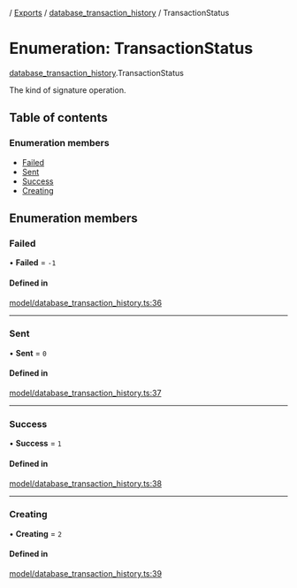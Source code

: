 [](../README.md) / [Exports](../modules.md) / [database\_transaction\_history](../modules/database_transaction_history.md) / TransactionStatus

# Enumeration: TransactionStatus

[database_transaction_history](../modules/database_transaction_history.md).TransactionStatus

The kind of signature operation.

## Table of contents

### Enumeration members

- [Failed](database_transaction_history.TransactionStatus.md#failed)
- [Sent](database_transaction_history.TransactionStatus.md#sent)
- [Success](database_transaction_history.TransactionStatus.md#success)
- [Creating](database_transaction_history.TransactionStatus.md#creating)

## Enumeration members

### Failed

• **Failed** = `-1`

#### Defined in

[model/database_transaction_history.ts:36](https://github.com/ieigen/eigen_service/blob/b52d034/src/model/database_transaction_history.ts#L36)

___

### Sent

• **Sent** = `0`

#### Defined in

[model/database_transaction_history.ts:37](https://github.com/ieigen/eigen_service/blob/b52d034/src/model/database_transaction_history.ts#L37)

___

### Success

• **Success** = `1`

#### Defined in

[model/database_transaction_history.ts:38](https://github.com/ieigen/eigen_service/blob/b52d034/src/model/database_transaction_history.ts#L38)

___

### Creating

• **Creating** = `2`

#### Defined in

[model/database_transaction_history.ts:39](https://github.com/ieigen/eigen_service/blob/b52d034/src/model/database_transaction_history.ts#L39)
